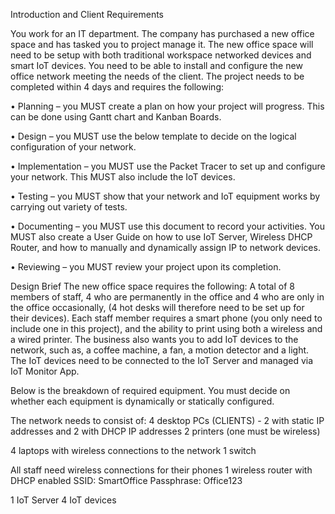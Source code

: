 Introduction and Client Requirements

You work for an IT department. The company has purchased a new office space and has tasked you to project manage it. The new office space will need to be setup with both traditional workspace networked devices and smart IoT devices. You need to be able to install and configure the new office network meeting the needs of the client. The project needs to be completed within 4 days and requires the following:

•	Planning – you MUST create a plan on how your project will progress. This can be done using Gantt chart and Kanban Boards.

•	Design – you MUST use the below template to decide on the logical configuration of your network.

•	Implementation – you MUST use the Packet Tracer to set up and configure your network. This MUST also include the IoT devices.

•	Testing – you MUST show that your network and IoT equipment works by carrying out variety of tests.

•	Documenting – you MUST use this document to record your activities. You MUST also create a User Guide on how to use IoT Server, Wireless DHCP Router, and how to manually and dynamically assign IP to network devices.

•	Reviewing – you MUST review your project upon its completion.

Design Brief
The new office space requires the following: A total of 8 members of staff, 4 who are permanently in the office and 4 who are only in the office occasionally, (4 hot desks will therefore need to be set up for their devices). Each staff member requires a smart phone (you only need to include one in this project), and the ability to print using both a wireless and a wired printer. The business also wants you to add IoT devices to the network, such as, a coffee machine, a fan, a motion detector and a light. The IoT devices need to be connected to the IoT Server and managed via IoT Monitor App. 

Below is the breakdown of required equipment. You must decide on whether each equipment is dynamically or statically configured.

The network needs to consist of:
4 desktop PCs (CLIENTS) - 2 with static IP addresses and 2 with DHCP IP addresses
	2 printers (one must be wireless)

4 laptops with wireless connections to the network
	1 switch

All staff need wireless connections for their phones
	1 wireless router with DHCP enabled
SSID:		SmartOffice
Passphrase:	Office123

1 IoT Server
	4 IoT devices
